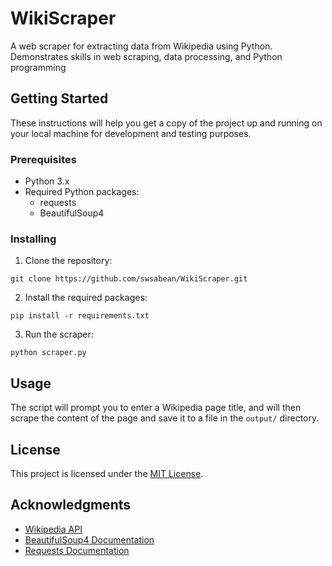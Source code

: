 # WikiScraper

A web scraper for extracting data from Wikipedia using Python. Demonstrates skills in web scraping, data processing, and Python programming

## Getting Started

These instructions will help you get a copy of the project up and running on your local machine for development and testing purposes.

### Prerequisites

- Python 3.x
- Required Python packages:
    - requests
    - BeautifulSoup4

### Installing

1. Clone the repository:
```shell
git clone https://github.com/swsabean/WikiScraper.git
```

2. Install the required packages:
```shell
pip install -r requirements.txt
```

3. Run the scraper:
```shell
python scraper.py
```

## Usage

The script will prompt you to enter a Wikipedia page title, and will then scrape the content of the page and save it to a file in the `output/` directory.

## License

This project is licensed under the [MIT License](LICENSE).

## Acknowledgments

- [Wikipedia API](https://www.mediawiki.org/wiki/API:Main_page)
- [BeautifulSoup4 Documentation](https://www.crummy.com/software/BeautifulSoup/bs4/doc/)
- [Requests Documentation](https://docs.python-requests.org/en/master/)

